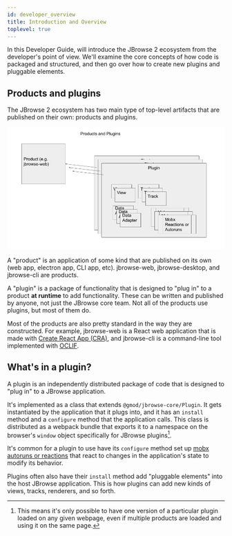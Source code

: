 ```yaml
---
id: developer_overview
title: Introduction and Overview
toplevel: true
---
```


In this Developer Guide, will introduce the JBrowse 2 ecosystem from the developer's point of view. We'll examine the core concepts of how code is packaged and structured, and then go over how to create new plugins and pluggable elements.

## Products and plugins

The JBrowse 2 ecosystem has two main type of top-level artifacts that are published on their own: products and plugins.

![](./img/products_and_plugins.png)

A "product" is an application of some kind that are published on its own (web app, electron app, CLI app, etc). jbrowse-web, jbrowse-desktop, and jbrowse-cli are products.

A "plugin" is a package of functionality that is designed to "plug in" to a product **at runtime** to add functionality. These can be written and published by anyone, not just the JBrowse core team. Not all of the products use plugins, but most of them do.

Most of the products are also pretty standard in the way they are constructed. For example, jbrowse-web is a React web application that is made with [Create React App (CRA)](https://create-react-app.dev/), and jbrowse-cli is a command-line tool implemented with [OCLIF](https://oclif.io/).

## What's in a plugin?

A plugin is an independently distributed package of code that is designed to "plug in" to a JBrowse application.

It's implemented as a class that extends `@gmod/jbrowse-core/Plugin`. It gets instantiated by the application that it plugs into, and it has an `install` method and a `configure` method that the application calls. This class is distributed as a webpack bundle that exports it to a namespace on the browser's `window` object specifically for JBrowse plugins[^1].

It's common for a plugin to use have its `configure` method set up [mobx autoruns or reactions](https://mobx.js.org/refguide/autorun.html) that react to changes in the application's state to modify its behavior.

Plugins often also have their `install` method add "pluggable elements" into the host JBrowse application. This is how plugins can add new kinds of views, tracks, renderers, and so forth.


[^1]: This means it's only possible to have one version of a particular plugin loaded on any given webpage, even if multiple products are loaded and using it on the same page.

